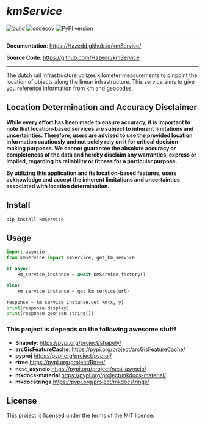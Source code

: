<p align="center">
   <em><h1>kmService</h1></em>
</p>

[![build](https://github.com/Hazedd/kmService/workflows/Build/badge.svg)](https://github.com/Hazedd/kmService/actions)
[![codecov](https://codecov.io/gh/Hazedd/kmService/branch/master/graph/badge.svg)](https://codecov.io/gh/Hazedd/kmService)
[![PyPI version](https://badge.fury.io/py/kmService.svg)](https://badge.fury.io/py/kmService)

---

**Documentation**: <a href="https://Hazedd.github.io/kmService/" target="_blank">https://Hazedd.github.io/kmService/</a>

**Source Code**: <a href="https://github.com/Hazedd/kmService" target="_blank">https://github.com/Hazedd/kmService</a>

---

The dutch rail infrastructure utilizes kilometer measurements to pinpoint the location of objects along the linear infrastructure.
This service aims to give you reference information from km and geocodes.


## Location Determination and Accuracy Disclaimer

<strong>While every effort has been made to ensure accuracy, it is important to note that location-based services are subject to inherent limitations and uncertainties.
Therefore, users are advised to use the provided location information cautiously and not solely rely on it for critical decision-making purposes.
We cannot guarantee the absolute accuracy or completeness of the data and hereby disclaim any warranties, express or implied, regarding its reliability or fitness for a particular purpose.

By utilizing this application and its location-based features, users acknowledge and accept the inherent limitations and uncertainties associated with location determination.</strong>


## Install

```batch
pip install kmService
```

## Usage

```py
import asyncio
from kmService import KmService, get_km_service

if async:
    km_service_instance = await KmService.factory()

else:
    km_service_instance = get_km_service(url)

response = km_service_instance.get_km(x, y)
print(response.display)
print(response.geojson_string())
```

### This project is depends on the following awesome stuff!
- **Shapely**: <a href="https://pypi.org/project/shapely/" target="_blank">https://pypi.org/project/shapely/</a>
- **arcGisFeatureCache**: <a href="https://pypi.org/project/arcGisFeatureCache/" target="_blank">https://pypi.org/project/arcGisFeatureCache/</a>
- **pyproj** <a href="https://pypi.org/project/pyproj/" target="_blank">https://pypi.org/project/pyproj/</a>
- **rtree** <a href="https://pypi.org/project/Rtree/" target="_blank">https://pypi.org/project/Rtree/</a>
- **nest_asyncio** <a href="https://pypi.org/project/nest-asyncio/" target="_blank">https://pypi.org/project/nest-asyncio/</a>
- **mkdocs-material** <a href="https://pypi.org/project/mkdocs-material/" target="_blank">https://pypi.org/project/mkdocs-material/</a>
- **mkdocstrings** <a href="https://pypi.org/project/mkdocstrings/" target="_blank">https://pypi.org/project/mkdocstrings/</a>

## License

This project is licensed under the terms of the MIT license.
